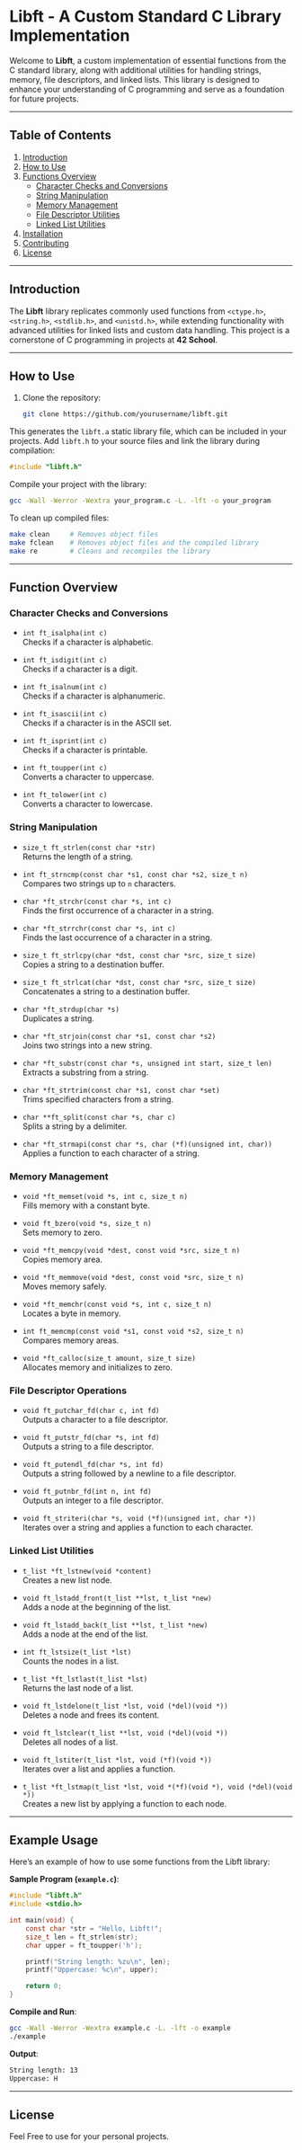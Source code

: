 # Libft - A Custom Standard C Library Implementation

Welcome to **Libft**, a custom implementation of essential functions from the C standard library, along with additional utilities for handling strings, memory, file descriptors, and linked lists. This library is designed to enhance your understanding of C programming and serve as a foundation for future projects.

---

## Table of Contents

1. [Introduction](#introduction)
2. [How to Use](#how-to-use)
3. [Functions Overview](#functions-overview)
   - [Character Checks and Conversions](#character-checks-and-conversions)
   - [String Manipulation](#string-manipulation)
   - [Memory Management](#memory-management)
   - [File Descriptor Utilities](#file-descriptor-utilities)
   - [Linked List Utilities](#linked-list-utilities)
4. [Installation](#installation)
5. [Contributing](#contributing)
6. [License](#license)

---

## Introduction

The **Libft** library replicates commonly used functions from `<ctype.h>`, `<string.h>`, `<stdlib.h>`, and `<unistd.h>`, while extending functionality with advanced utilities for linked lists and custom data handling. This project is a cornerstone of C programming in projects at **42 School**.

---

## How to Use

1. Clone the repository:
   ```bash
   git clone https://github.com/yourusername/libft.git


This generates the `libft.a` static library file, which can be included in your projects. Add `libft.h` to your source files and link the library during compilation:

```c
#include "libft.h"
```

Compile your project with the library:

```bash
gcc -Wall -Werror -Wextra your_program.c -L. -lft -o your_program
```

To clean up compiled files:

```bash
make clean     # Removes object files
make fclean    # Removes object files and the compiled library
make re        # Cleans and recompiles the library
```

---

## Function Overview

### Character Checks and Conversions

- `int ft_isalpha(int c)`  
  Checks if a character is alphabetic.

- `int ft_isdigit(int c)`  
  Checks if a character is a digit.

- `int ft_isalnum(int c)`  
  Checks if a character is alphanumeric.

- `int ft_isascii(int c)`  
  Checks if a character is in the ASCII set.

- `int ft_isprint(int c)`  
  Checks if a character is printable.

- `int ft_toupper(int c)`  
  Converts a character to uppercase.

- `int ft_tolower(int c)`  
  Converts a character to lowercase.

### String Manipulation

- `size_t ft_strlen(const char *str)`  
  Returns the length of a string.

- `int ft_strncmp(const char *s1, const char *s2, size_t n)`  
  Compares two strings up to `n` characters.

- `char *ft_strchr(const char *s, int c)`  
  Finds the first occurrence of a character in a string.

- `char *ft_strrchr(const char *s, int c)`  
  Finds the last occurrence of a character in a string.

- `size_t ft_strlcpy(char *dst, const char *src, size_t size)`  
  Copies a string to a destination buffer.

- `size_t ft_strlcat(char *dst, const char *src, size_t size)`  
  Concatenates a string to a destination buffer.

- `char *ft_strdup(char *s)`  
  Duplicates a string.

- `char *ft_strjoin(const char *s1, const char *s2)`  
  Joins two strings into a new string.

- `char *ft_substr(const char *s, unsigned int start, size_t len)`  
  Extracts a substring from a string.

- `char *ft_strtrim(const char *s1, const char *set)`  
  Trims specified characters from a string.

- `char **ft_split(const char *s, char c)`  
  Splits a string by a delimiter.

- `char *ft_strmapi(const char *s, char (*f)(unsigned int, char))`  
  Applies a function to each character of a string.

### Memory Management

- `void *ft_memset(void *s, int c, size_t n)`  
  Fills memory with a constant byte.

- `void ft_bzero(void *s, size_t n)`  
  Sets memory to zero.

- `void *ft_memcpy(void *dest, const void *src, size_t n)`  
  Copies memory area.

- `void *ft_memmove(void *dest, const void *src, size_t n)`  
  Moves memory safely.

- `void *ft_memchr(const void *s, int c, size_t n)`  
  Locates a byte in memory.

- `int ft_memcmp(const void *s1, const void *s2, size_t n)`  
  Compares memory areas.

- `void *ft_calloc(size_t amount, size_t size)`  
  Allocates memory and initializes to zero.

### File Descriptor Operations

- `void ft_putchar_fd(char c, int fd)`  
  Outputs a character to a file descriptor.

- `void ft_putstr_fd(char *s, int fd)`  
  Outputs a string to a file descriptor.

- `void ft_putendl_fd(char *s, int fd)`  
  Outputs a string followed by a newline to a file descriptor.

- `void ft_putnbr_fd(int n, int fd)`  
  Outputs an integer to a file descriptor.

- `void ft_striteri(char *s, void (*f)(unsigned int, char *))`  
  Iterates over a string and applies a function to each character.

### Linked List Utilities

- `t_list *ft_lstnew(void *content)`  
  Creates a new list node.

- `void ft_lstadd_front(t_list **lst, t_list *new)`  
  Adds a node at the beginning of the list.

- `void ft_lstadd_back(t_list **lst, t_list *new)`  
  Adds a node at the end of the list.

- `int ft_lstsize(t_list *lst)`  
  Counts the nodes in a list.

- `t_list *ft_lstlast(t_list *lst)`  
  Returns the last node of a list.

- `void ft_lstdelone(t_list *lst, void (*del)(void *))`  
  Deletes a node and frees its content.

- `void ft_lstclear(t_list **lst, void (*del)(void *))`  
  Deletes all nodes of a list.

- `void ft_lstiter(t_list *lst, void (*f)(void *))`  
  Iterates over a list and applies a function.

- `t_list *ft_lstmap(t_list *lst, void *(*f)(void *), void (*del)(void *))`  
  Creates a new list by applying a function to each node.

---

## Example Usage

Here’s an example of how to use some functions from the Libft library:

**Sample Program (`example.c`)**:

```c
#include "libft.h"
#include <stdio.h>

int main(void) {
    const char *str = "Hello, Libft!";
    size_t len = ft_strlen(str);
    char upper = ft_toupper('h');

    printf("String length: %zu\n", len);
    printf("Uppercase: %c\n", upper);

    return 0;
}
```

**Compile and Run**:

```bash
gcc -Wall -Werror -Wextra example.c -L. -lft -o example
./example
```

**Output**:

```bash
String length: 13
Uppercase: H
```

---

## License

Feel Free to use for your personal projects.

